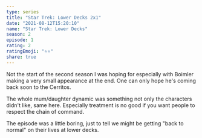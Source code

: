 ```yaml
---
type: series
title: "Star Trek: Lower Decks 2x1"
date: "2021-08-12T15:20:10"
name: "Star Trek: Lower Decks"
season: 2
episode: 1
rating: 2
ratingEmoji: "⭐️⭐️"
share: true
---
```


Not the start of the second season I was hoping for especially with Boimler making a very small appearance at the end. One can only hope he's coming back soon to the Cerritos.

The whole mum/daughter dynamic was something not only the characters didn't like, same here. Especially treatment is no good if you want people to respect the chain of command.

The episode was a little boring, just to tell we might be getting "back to normal" on their lives at lower decks.
